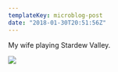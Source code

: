 ```yaml
---
templateKey: microblog-post
date: "2018-01-30T20:51:56Z"
---
```


My wife playing Stardew Valley.

<img src="/wp-content/uploads/2018/01/95e73fc5b8834ad7820e43714e52689f.jpg" />
